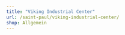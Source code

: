 ```yaml
---
title: "Viking Industrial Center"
url: /saint-paul/viking-industrial-center/
shop: Allgemein
---
```

